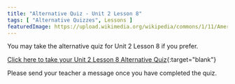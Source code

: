 ```yaml
---
title: "Alternative Quiz - Unit 2 Lesson 8"
tags: [ "Alternative Quizzes", Lessons ]
featuredImage: https://upload.wikimedia.org/wikipedia/commons/1/11/American_Beaver%2C_tree_cutting.jpg
---
```

You may take the alternative quiz for Unit 2 Lesson 8 if you prefer.

[Click here to take your Unit 2 Lesson 8 Alternative Quiz](https://docs.google.com/forms/d/e/1FAIpQLSeK2PyXSi3kbUgb72Alz99vS0rxbSV_yOV7y1n7elDAaBxgnA/viewform){:target="blank"}

Please send your teacher a message once you have completed the quiz.


